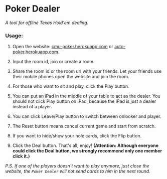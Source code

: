 # Poker Dealer

*A tool for offline Texas Hold'em dealing.*

### Usage:

1. Open the website: [cmu-poker.herokuapp.com](https://cmu-poker.herokuapp.com) or [auto-poker.herokuapp.com](https://auto-poker.herokuapp.com).

2. Input the room id, join or create a room.

3. Share the room id or the room url with your friends. Let your friends use their mobile phones open the website and join the room.

4. For those who want to sit and play, click the Play button.

5. You can put an iPad in the middle of your table to act as the dealer. You should not click Play button on iPad, because the iPad is just a dealer instead of a player.

6. You can click Leave/Play button to switch between onlooker and player.

7. The Reset button means cancel current game and start from scratch.

8. If you want to hide/show your hole cards, click the Flip button.

9. Click the Deal button. That's all, enjoy! **(Attention: Although everyone could click the Deal button, we strongly recommend only one member click it.)**

*P.S. If one of the players doesn't want to play anymore, just close the website, the `Poker Dealer` will not send cards to him in the next round.*

